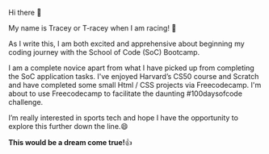 Hi there 👋


My name is Tracey or T-racey when I am racing! :bicyclist:

As I write this, I am both excited and apprehensive about beginning my coding journey with the School of Code (SoC) Bootcamp.

I am a complete novice apart from what I have picked up from completing the SoC application tasks. 
I've enjoyed Harvard’s CS50 course and Scratch and have completed some small Html / CSS projects via Freecodecamp.
I'm about to use Freecodecamp to facilitate the daunting #100daysofcode challenge.

I’m really interested in sports tech and hope I have the opportunity to explore this further down the line.:smile: 

**This would be a dream come true!**:+1:

<!--
**T-racey/T-racey** is a ✨ _special_ ✨ repository because its `README.md` (this file) appears on your GitHub profile.

Here are some ideas to get you started:

- 🔭 I’m currently working on ...
- 🌱 I’m currently learning ...
- 👯 I’m looking to collaborate on ...
- 🤔 I’m looking for help with ...
- 💬 Ask me about ...
- 📫 How to reach me: ...
- 😄 Pronouns: ...
- ⚡ Fun fact: ...
-->
